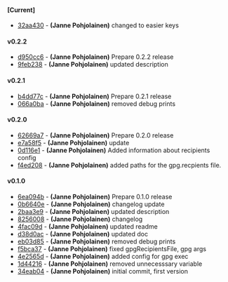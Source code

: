 
#### [Current]
 * [32aa430](../../commit/32aa430) - __(Janne Pohjolainen)__ changed to easier keys

#### v0.2.2
 * [d950cc6](../../commit/d950cc6) - __(Janne Pohjolainen)__ Prepare 0.2.2 release
 * [9feb238](../../commit/9feb238) - __(Janne Pohjolainen)__ updated description

#### v0.2.1
 * [b4dd77c](../../commit/b4dd77c) - __(Janne Pohjolainen)__ Prepare 0.2.1 release
 * [066a0ba](../../commit/066a0ba) - __(Janne Pohjolainen)__ removed debug prints

#### v0.2.0
 * [62669a7](../../commit/62669a7) - __(Janne Pohjolainen)__ Prepare 0.2.0 release
 * [e7a58f5](../../commit/e7a58f5) - __(Janne Pohjolainen)__ update
 * [0d116e1](../../commit/0d116e1) - __(Janne Pohjolainen)__ Added information about recipients config
 * [f4ed208](../../commit/f4ed208) - __(Janne Pohjolainen)__ added paths for the gpg.recpients file.

#### v0.1.0
 * [6ea094b](../../commit/6ea094b) - __(Janne Pohjolainen)__ Prepare 0.1.0 release
 * [0b6640e](../../commit/0b6640e) - __(Janne Pohjolainen)__ changelog update
 * [2baa3e9](../../commit/2baa3e9) - __(Janne Pohjolainen)__ updated description
 * [8256008](../../commit/8256008) - __(Janne Pohjolainen)__ changelog
 * [4fac09d](../../commit/4fac09d) - __(Janne Pohjolainen)__ updated readme
 * [d38d0ac](../../commit/d38d0ac) - __(Janne Pohjolainen)__ updated doc
 * [eb03d85](../../commit/eb03d85) - __(Janne Pohjolainen)__ removed debug prints
 * [f5bca37](../../commit/f5bca37) - __(Janne Pohjolainen)__ fixed gpgRecipientsFile, gpg args
 * [4e2565d](../../commit/4e2565d) - __(Janne Pohjolainen)__ added config for gpg exec
 * [1d44216](../../commit/1d44216) - __(Janne Pohjolainen)__ removed unnecesssary variable
 * [34eab04](../../commit/34eab04) - __(Janne Pohjolainen)__ initial commit, first version
